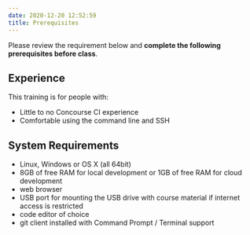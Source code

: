 ```yaml
---
date: 2020-12-20 12:52:59
title: Prerequisites
---
```


Please review the requirement below and **complete the following prerequisites before class**.

## Experience

This training is for people with:

* Little to no Concourse CI experience
* Comfortable using the command line and SSH


## System Requirements

* Linux, Windows or OS X (all 64bit)
* 8GB of free RAM for local development or 1GB of free RAM for cloud development
* web browser
* USB port for mounting the USB drive with course material if internet access is restricted
* code editor of choice
* git client installed with Command Prompt / Terminal support
